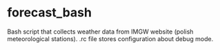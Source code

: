 # forecast_bash
Bash script that collects weather data from IMGW website (polish meteorological stations).
\.rc file stores configuration about debug mode.
